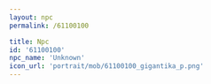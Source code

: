 ```yaml
---
layout: npc
permalink: /61100100

title: Npc
id: '61100100'
npc_name: 'Unknown'
icon_url: 'portrait/mob/61100100_gigantika_p.png'
---
```

